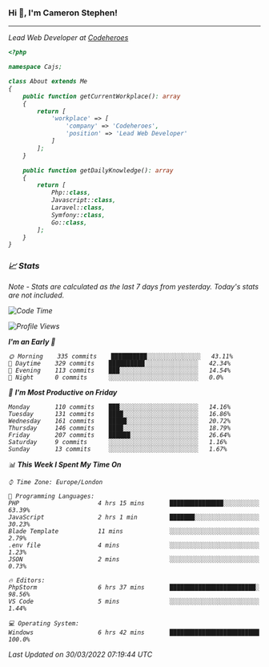 ### Hi 👋, I'm Cameron Stephen!
<hr>
<p><em>Lead Web Developer at <a href="https://codeheroes.co.uk">Codeheroes</a></p>


```php
<?php

namespace Cajs;

class About extends Me
{
    public function getCurrentWorkplace(): array
    {
        return [
            'workplace' => [
                'company' => 'Codeheroes',
                'position' => 'Lead Web Developer'
            ]
        ];
    }

    public function getDailyKnowledge(): array
    {
        return [
            Php::class,
            Javascript::class,
            Laravel::class,
            Symfony::class,
            Go::class,
        ];
    }
}
```

### 📈 Stats
<p><em>Note - Stats are calculated as the last 7 days from yesterday. Today's stats are not included.</em></p>


<!--START_SECTION:waka-->
![Code Time](http://img.shields.io/badge/Code%20Time-2%2C758%20hrs%2044%20mins-blue)

![Profile Views](http://img.shields.io/badge/Profile%20Views-0-blue)

**I'm an Early 🐤** 

```text
🌞 Morning    335 commits    ██████████░░░░░░░░░░░░░░░   43.11% 
🌆 Daytime    329 commits    ██████████░░░░░░░░░░░░░░░   42.34% 
🌃 Evening    113 commits    ███░░░░░░░░░░░░░░░░░░░░░░   14.54% 
🌙 Night      0 commits      ░░░░░░░░░░░░░░░░░░░░░░░░░   0.0%

```
📅 **I'm Most Productive on Friday** 

```text
Monday       110 commits    ███░░░░░░░░░░░░░░░░░░░░░░   14.16% 
Tuesday      131 commits    ████░░░░░░░░░░░░░░░░░░░░░   16.86% 
Wednesday    161 commits    █████░░░░░░░░░░░░░░░░░░░░   20.72% 
Thursday     146 commits    ████░░░░░░░░░░░░░░░░░░░░░   18.79% 
Friday       207 commits    ██████░░░░░░░░░░░░░░░░░░░   26.64% 
Saturday     9 commits      ░░░░░░░░░░░░░░░░░░░░░░░░░   1.16% 
Sunday       13 commits     ░░░░░░░░░░░░░░░░░░░░░░░░░   1.67%

```


📊 **This Week I Spent My Time On** 

```text
⌚︎ Time Zone: Europe/London

💬 Programming Languages: 
PHP                      4 hrs 15 mins       ███████████████░░░░░░░░░░   63.39% 
JavaScript               2 hrs 1 min         ███████░░░░░░░░░░░░░░░░░░   30.23% 
Blade Template           11 mins             ░░░░░░░░░░░░░░░░░░░░░░░░░   2.79% 
.env file                4 mins              ░░░░░░░░░░░░░░░░░░░░░░░░░   1.23% 
JSON                     2 mins              ░░░░░░░░░░░░░░░░░░░░░░░░░   0.73%

🔥 Editors: 
PhpStorm                 6 hrs 37 mins       ████████████████████████░   98.56% 
VS Code                  5 mins              ░░░░░░░░░░░░░░░░░░░░░░░░░   1.44%

💻 Operating System: 
Windows                  6 hrs 42 mins       █████████████████████████   100.0%

```


 Last Updated on 30/03/2022 07:19:44 UTC
<!--END_SECTION:waka-->
